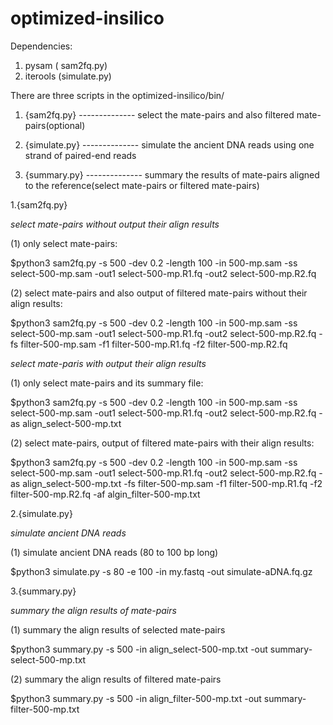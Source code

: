 # optimized-insilico

Dependencies:
1. pysam ( sam2fq.py)
2. iterools (simulate.py)

There are three scripts in the optimized-insilico/bin/

1. {sam2fq.py}    -------------- select the mate-pairs and also filtered mate-pairs(optional)

2. {simulate.py}  -------------- simulate the ancient DNA reads using one strand of paired-end reads
 
3. {summary.py}   -------------- summary the results of mate-pairs aligned to the reference(select mate-pairs or filtered mate-pairs)


1.{sam2fq.py}

*select mate-pairs without output their align results*                                                                                                                             

 (1) only select mate-pairs:  

  $python3 sam2fq.py -s 500 -dev 0.2 -length 100 -in 500-mp.sam -ss select-500-mp.sam -out1 select-500-mp.R1.fq -out2 select-500-mp.R2.fq  

 (2) select mate-pairs and also output of filtered mate-pairs without their align results: 

  $python3 sam2fq.py -s 500 -dev 0.2 -length 100 -in 500-mp.sam -ss select-500-mp.sam -out1 select-500-mp.R1.fq -out2 select-500-mp.R2.fq -fs filter-500-mp.sam -f1 filter-500-mp.R1.fq -f2 filter-500-mp.R2.fq

*select mate-paris with output their align results*

 (1) only select mate-pairs and its summary file: 

  $python3 sam2fq.py -s 500 -dev 0.2 -length 100 -in 500-mp.sam -ss select-500-mp.sam -out1 select-500-mp.R1.fq -out2 select-500-mp.R2.fq -as align_select-500-mp.txt

 (2) select mate-pairs, output of filtered mate-pairs with their align results: 
 
  $python3 sam2fq.py -s 500 -dev 0.2 -length 100 -in 500-mp.sam -ss select-500-mp.sam -out1 select-500-mp.R1.fq -out2 select-500-mp.R2.fq -as align_select-500-mp.txt -fs filter-500-mp.sam -f1 filter-500-mp.R1.fq -f2 filter-500-mp.R2.fq -af algin_filter-500-mp.txt


2.{simulate.py}

*simulate ancient DNA reads*

 (1) simulate ancient DNA reads (80 to 100 bp long)
 
  $python3 simulate.py -s 80 -e 100 -in my.fastq -out simulate-aDNA.fq.gz


3.{summary.py}

*summary the align results of mate-pairs*

 (1) summary the align results of selected mate-pairs

  $python3 summary.py -s 500 -in align_select-500-mp.txt -out summary-select-500-mp.txt

 (2) summary the align results of filtered mate-pairs

  $python3 summary.py -s 500 -in align_filter-500-mp.txt -out summary-filter-500-mp.txt
